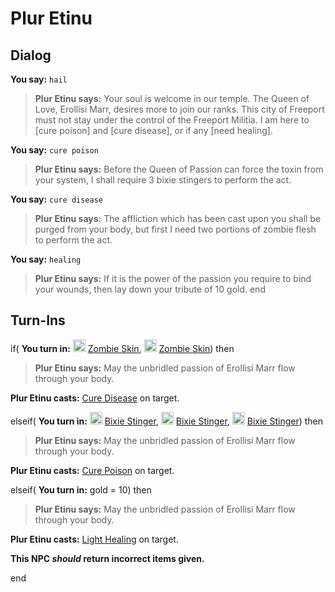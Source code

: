 # Plur Etinu
## Dialog

**You say:** `hail`



>**Plur Etinu says:** Your soul is welcome in our temple. The Queen of Love, Erollisi Marr, desires more to join our ranks. This city of Freeport must not stay under the control of  the Freeport Militia. I am here to [cure poison] and [cure disease], or if any [need healing].

**You say:** `cure poison`



>**Plur Etinu says:** Before the Queen of Passion can force the toxin from your system, I shall require 3 bixie stingers to perform the act.

**You say:** `cure disease`



>**Plur Etinu says:** The affliction which has been cast upon you shall be purged from your body, but first I need two portions of zombie flesh to perform the act.

**You say:** `healing`



>**Plur Etinu says:** If it is the power of the passion you require to bind your wounds, then lay down your tribute of 10 gold.
end

## Turn-Ins




if( **You turn in:** <img style="background:url(/static/icons/blank_slot.gif);width:20px;height:20px;" src="/static/icons/item_823.png" alt="" /> <a
                                href="/item/13074" data-url="13074" class="tooltip-link link">Zombie Skin</a>, <img style="background:url(/static/icons/blank_slot.gif);width:20px;height:20px;" src="/static/icons/item_823.png" alt="" /> <a
                                href="/item/13074" data-url="13074" class="tooltip-link link">Zombie Skin</a>) then 


>**Plur Etinu says:** May the unbridled passion of Erollisi Marr flow through your body.


**Plur Etinu casts:** [Cure Disease](/spell/213) on target.

elseif( **You turn in:** <img style="background:url(/static/icons/blank_slot.gif);width:20px;height:20px;" src="/static/icons/item_1123.png" alt="" /> <a
                                href="/item/14029" data-url="14029" class="tooltip-link link">Bixie Stinger</a>, <img style="background:url(/static/icons/blank_slot.gif);width:20px;height:20px;" src="/static/icons/item_1123.png" alt="" /> <a
                                href="/item/14029" data-url="14029" class="tooltip-link link">Bixie Stinger</a>, <img style="background:url(/static/icons/blank_slot.gif);width:20px;height:20px;" src="/static/icons/item_1123.png" alt="" /> <a
                                href="/item/14029" data-url="14029" class="tooltip-link link">Bixie Stinger</a>) then 


>**Plur Etinu says:** May the unbridled passion of Erollisi Marr flow through your body.


**Plur Etinu casts:** [Cure Poison](/spell/203) on target.

elseif( **You turn in:** gold = 10) then


>**Plur Etinu says:** May the unbridled passion of Erollisi Marr flow through your body.


**Plur Etinu casts:** [Light Healing](/spell/17) on target.

**This NPC *should* return incorrect items given.**

end